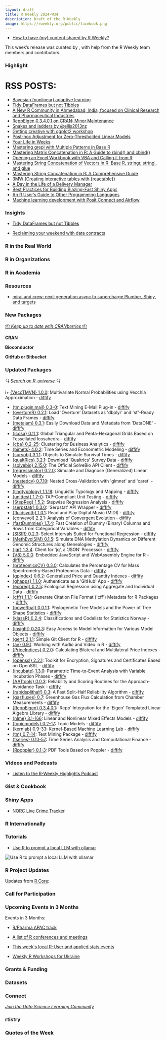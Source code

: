 ```yaml
---
layout: draft
title: R Weekly 2024-W34
description: Draft of the R Weekly
image: https://rweekly.org/public/facebook.png
---
```



+ [How to have (my) content shared by R Weekly?](https://github.com/rweekly/rweekly.org#how-to-have-my-content-shared-by-r-weekly)

This week’s release was curated by [](), with help from the R Weekly team members and contributors.



### Highlight

# RSS POSTS: ##

+ [Bayesian (nonlinear) adaptive learning](https://thierrymoudiki.github.io/blog/2024/08/12/r/bqrvfl)
+ [Tidy DataFrames but not Tibbles](https://jcarroll.com.au/2024/08/11/tidy-dataframes-but-not-tibbles/)
+ [A New R Community in Ahmedabad, India, focused on Clinical Research and Pharmaceutical Industries ](https://www.r-consortium.org/blog/2024/08/12/a-new-r-community-in-ahmedabad-india-focused-on-clinical-research-and-pharmaceutical-industries)
+ [RcppEigen 0.3.4.0.1 on CRAN: Minor Maintenance](http://dirk.eddelbuettel.com/blog/2024/08/16#rcppeigen_0.3.4.0.1)
+ [Snakes and ladders by @ellis2013nz](https://freerangestats.info/blog/2024/08/10/snakes-and-ladders)
+ [Getting creative with ggplot2 workshop](https://r-posts.com/getting-creative-with-ggplot2-workshop/)
+ [Post-hoc Adjustment for Zero-Thresholded Linear Models](https://win-vector.com/2024/08/16/post-hoc-adjustment-for-zero-thresholded-linear-models/)
+ [Your Life in Weeks](https://datawookie.dev/blog/2024/08/your-life-in-weeks/)
+ [Mastering grepl with Multiple Patterns in Base R](https://www.spsanderson.com/steveondata/posts/2024-08-16/)
+ [Mastering Matrix Concatenation in R: A Guide to rbind() and cbind()](https://www.spsanderson.com/steveondata/posts/2024-08-15/)
+ [Opening an Excel Workbook with VBA and Calling it from R](https://www.spsanderson.com/steveondata/posts/2024-08-14/)
+ [Mastering String Concatenation of Vectors in R: Base R, stringr, stringi, and glue](https://www.spsanderson.com/steveondata/posts/2024-08-13/)
+ [Mastering String Concatenation in R: A Comprehensive Guide](https://www.spsanderson.com/steveondata/posts/2024-08-12/)
+ [3MW (Creating interactive tables with {reactable})](https://3mw.albert-rapp.de/p/reactable-intro)
+ [A Day in the Life of a Delivery Manager ](https://www.appsilon.com/post/a-day-in-the-life-of-a-delivery-manager)
+ [Best Practices for Building Blazing-Fast Shiny Apps](https://www.appsilon.com/post/blazing-fast-shiny-apps)
+ [An R User’s Guide to Other Programming Languages](https://albert-rapp.de/posts/27_language_r_guide/27_language_r_guide.html)
+ [Machine learning development with Posit Connect and Airflow](https://posit.co/blog/ml-posit-connect-airflow/)


### Insights

+ [Tidy DataFrames but not Tibbles](https://jcarroll.com.au/2024/08/11/tidy-dataframes-but-not-tibbles/)

+ [Reclaiming your weekend with data contracts](https://docs.google.com/presentation/d/1R9nm_8LHJpkc32XAf3LYRbh9Sr97-Y8OFHHE7Ds5L18/)

### R in the Real World



### R in Organizations



### R in Academia



### Resources

+ [mirai and crew: next-generation async to supercharge Plumber, Shiny, and targets](https://wlandau.github.io/posit2024/)

### New Packages

<!-- <p class="added-hostname"><a href="https://rweekly.org/live" target="_blank" class="externalLink">📦 <i>Go Live for More New Pkgs</i> 📦</a></p> --> 
<p class="added-hostname"><a href="https://dirk.eddelbuettel.com/cranberries/cran/new/" target="_blank" class="externalLink">📦 <i>Keep up to date wtih CRANberries</i> 📦</a></p>


**CRAN**



**Bioconductor**



**GitHub or Bitbucket**



### Updated Packages

<i>🔍 [Search on R-universe](https://r-universe.dev/search/) 🔍</i>

i+ [{VeccTMVN} 1.0.0](https://cran.r-project.org/package=VeccTMVN): Multivariate Normal Probabilities using Vecchia Approximation - [diffify](https://diffify.com/R/VeccTMVN)
+ [{tm.plugin.mail} 0.3-0](https://cran.r-project.org/package=tm.plugin.mail): Text Mining E-Mail Plug-in - [diffify](https://diffify.com/R/tm.plugin.mail)
+ [{overtureR} 0.2.1](https://cran.r-project.org/package=overtureR): Load 'Overture' Datasets as 'dbplyr' and 'sf'-Ready Data Frames - [diffify](https://diffify.com/R/overtureR)
+ [{metajam} 0.3.1](https://cran.r-project.org/package=metajam): Easily Download Data and Metadata from 'DataONE' - [diffify](https://diffify.com/R/metajam)
+ [{icosa} 0.11.1](https://cran.r-project.org/package=icosa): Global Triangular and Penta-Hexagonal Grids Based on Tessellated
Icosahedra - [diffify](https://diffify.com/R/icosa)
+ [{cba} 0.2-25](https://cran.r-project.org/package=cba): Clustering for Business Analytics - [diffify](https://diffify.com/R/cba)
+ [{bimets} 4.0.2](https://cran.r-project.org/package=bimets): Time Series and Econometric Modeling - [diffify](https://diffify.com/R/bimets)
+ [{survobj} 3.1.1](https://cran.r-project.org/package=survobj): Objects to Simulate Survival Times - [diffify](https://diffify.com/R/survobj)
+ [{qualtRics} 3.2.1](https://cran.r-project.org/package=qualtRics): Download 'Qualtrics' Survey Data - [diffify](https://diffify.com/R/qualtRics)
+ [{solvebio} 2.15.0](https://cran.r-project.org/package=solvebio): The Official SolveBio API Client - [diffify](https://diffify.com/R/solvebio)
+ [{regressinator} 0.2.0](https://cran.r-project.org/package=regressinator): Simulate and Diagnose (Generalized) Linear Models - [diffify](https://diffify.com/R/regressinator)
+ [{nestedcv} 0.7.10](https://cran.r-project.org/package=nestedcv): Nested Cross-Validation with 'glmnet' and 'caret' - [diffify](https://diffify.com/R/nestedcv)
+ [{lingtypology} 1.1.18](https://cran.r-project.org/package=lingtypology): Linguistic Typology and Mapping - [diffify](https://diffify.com/R/lingtypology)
+ [{unittest} 1.7-0](https://cran.r-project.org/package=unittest): TAP-Compliant Unit Testing - [diffify](https://diffify.com/R/unittest)
+ [{StepReg} 1.5.2](https://cran.r-project.org/package=StepReg): Stepwise Regression Analysis - [diffify](https://diffify.com/R/StepReg)
+ [{serpstatr} 0.3.0](https://cran.r-project.org/package=serpstatr): 'Serpstat' API Wrapper - [diffify](https://diffify.com/R/serpstatr)
+ [{fluidsynth} 1.0.1](https://cran.r-project.org/package=fluidsynth): Read and Play Digital Music (MIDI) - [diffify](https://diffify.com/R/fluidsynth)
+ [{convevol} 2.2.1](https://cran.r-project.org/package=convevol): Analysis of Convergent Evolution - [diffify](https://diffify.com/R/convevol)
+ [{fastDummies} 1.7.4](https://cran.r-project.org/package=fastDummies): Fast Creation of Dummy (Binary) Columns and Rows from
Categorical Variables - [diffify](https://diffify.com/R/fastDummies)
+ [{SISIR} 0.2.3](https://cran.r-project.org/package=SISIR): Select Intervals Suited for Functional Regression - [diffify](https://diffify.com/R/SISIR)
+ [{MethEvolSIM} 0.1.5](https://cran.r-project.org/package=MethEvolSIM): Simulate DNA Methylation Dynamics on Different Genomic
Structures along Genealogies - [diffify](https://diffify.com/R/MethEvolSIM)
+ [{jqr} 1.3.4](https://cran.r-project.org/package=jqr): Client for 'jq', a 'JSON' Processor - [diffify](https://diffify.com/R/jqr)
+ [{V8} 5.0.0](https://cran.r-project.org/package=V8): Embedded JavaScript and WebAssembly Engine for R - [diffify](https://diffify.com/R/V8)
+ [{proteomicsCV} 0.3.0](https://cran.r-project.org/package=proteomicsCV): Calculates the Percentage CV for Mass Spectrometry-Based
Proteomics Data - [diffify](https://diffify.com/R/proteomicsCV)
+ [{gpindex} 0.6.2](https://cran.r-project.org/package=gpindex): Generalized Price and Quantity Indexes - [diffify](https://diffify.com/R/gpindex)
+ [{ghapps} 1.1.0](https://cran.r-project.org/package=ghapps): Authenticate as a 'GitHub' App - [diffify](https://diffify.com/R/ghapps)
+ [{ecoreg} 0.2.5](https://cran.r-project.org/package=ecoreg): Ecological Regression using Aggregate and Individual Data - [diffify](https://diffify.com/R/ecoreg)
+ [{cffr} 1.1.1](https://cran.r-project.org/package=cffr): Generate Citation File Format ('cff') Metadata for R Packages - [diffify](https://diffify.com/R/cffr)
+ [{poweRbal} 0.0.1.1](https://cran.r-project.org/package=poweRbal): Phylogenetic Tree Models and the Power of Tree Shape Statistics - [diffify](https://diffify.com/R/poweRbal)
+ [{klassR} 0.2.4](https://cran.r-project.org/package=klassR): Classifications and Codelists for Statistics Norway - [diffify](https://diffify.com/R/klassR)
+ [{insight} 0.20.3](https://cran.r-project.org/package=insight): Easy Access to Model Information for Various Model Objects - [diffify](https://diffify.com/R/insight)
+ [{gert} 2.1.1](https://cran.r-project.org/package=gert): Simple Git Client for R - [diffify](https://diffify.com/R/gert)
+ [{av} 0.9.1](https://cran.r-project.org/package=av): Working with Audio and Video in R - [diffify](https://diffify.com/R/av)
+ [{PriceIndices} 0.2.0](https://cran.r-project.org/package=PriceIndices): Calculating Bilateral and Multilateral Price Indexes - [diffify](https://diffify.com/R/PriceIndices)
+ [{openssl} 2.2.1](https://cran.r-project.org/package=openssl): Toolkit for Encryption, Signatures and Certificates Based on
OpenSSL - [diffify](https://diffify.com/R/openssl)
+ [{incubate} 1.3.0](https://cran.r-project.org/package=incubate): Parametric Time-to-Event Analysis with Variable Incubation
Phases - [diffify](https://diffify.com/R/incubate)
+ [{AATtools} 0.0.3](https://cran.r-project.org/package=AATtools): Reliability and Scoring Routines for the Approach-Avoidance Task - [diffify](https://diffify.com/R/AATtools)
+ [{rapidsplithalf} 0.3](https://cran.r-project.org/package=rapidsplithalf): A Fast Split-Half Reliability Algorithm - [diffify](https://diffify.com/R/rapidsplithalf)
+ [{gasfluxes} 0.7](https://cran.r-project.org/package=gasfluxes): Greenhouse Gas Flux Calculation from Chamber Measurements - [diffify](https://diffify.com/R/gasfluxes)
+ [{RcppEigen} 0.3.4.0.1](https://cran.r-project.org/package=RcppEigen): 'Rcpp' Integration for the 'Eigen' Templated Linear Algebra
Library - [diffify](https://diffify.com/R/RcppEigen)
+ [{nlme} 3.1-166](https://cran.r-project.org/package=nlme): Linear and Nonlinear Mixed Effects Models - [diffify](https://diffify.com/R/nlme)
+ [{topicmodels} 0.2-17](https://cran.r-project.org/package=topicmodels): Topic Models - [diffify](https://diffify.com/R/topicmodels)
+ [{kernlab} 0.9-33](https://cran.r-project.org/package=kernlab): Kernel-Based Machine Learning Lab - [diffify](https://diffify.com/R/kernlab)
+ [{tm} 0.7-14](https://cran.r-project.org/package=tm): Text Mining Package - [diffify](https://diffify.com/R/tm)
+ [{tseries} 0.10-57](https://cran.r-project.org/package=tseries): Time Series Analysis and Computational Finance - [diffify](https://diffify.com/R/tseries)
+ [{Rpoppler} 0.1-3](https://cran.r-project.org/package=Rpoppler): PDF Tools Based on Poppler - [diffify](https://diffify.com/R/Rpoppler)

### Videos and Podcasts

+ [Listen to the R-Weekly Highlights Podcast](https://serve.podhome.fm/r-weekly-highlights)


### Gist & Cookbook



### Shiny Apps

+ [NORC Live Crime Tracker](https://livecrimetracker.norc.org/#home)

### R Internationally



### Tutorials


+ [Use R to prompt a local LLM with ollamar](https://blog.stephenturner.us/p/use-r-to-prompt-a-local-llm-with)

![Use R to prompt a local LLM with ollamar](https://github.com/user-attachments/assets/6b0e9090-4079-4aa4-97a2-de3c1ad0dfc3)

<!--<div class="post-more-begin></div><div class="post-more-end"></div>-->

### R Project Updates

Updates from [R Core](http://developer.r-project.org/blosxom.cgi/R-devel/NEWS):

### Call for Participation

### Upcoming Events in 3 Months

Events in 3 Months:

+ [R/Pharma APAC track](https://rinpharma.com/post/2024-07-17-apac-track/)

+ [A list of R conferences and meetings](https://jumpingrivers.github.io/meetingsR/events.html)

+ [This week's local R-User and applied stats events](https://community.rstudio.com/c/irl)

+ [Weekly R Workshops for Ukraine](https://sites.google.com/view/dariia-mykhailyshyna/main/r-workshops-for-ukraine)

### Grants & Funding


### Datasets


### Connect

<i>[Join the Data Science Learning Community](https://DSLC.io/)</i>

### rtistry


### Quotes of the Week
